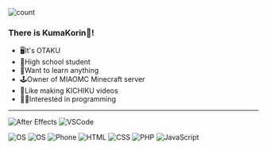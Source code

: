 ![count](https://count.rulmiao.cn/get/@github_profile?theme=rule34")


### There is KumaKorin👋!

- 🖥It's OTAKU
- 🏫High school student
- 🌟Want to learn anything
- 🕹Owner of MIAOMC Minecraft server
- 🎥Like making KICHIKU videos
- 👩‍💻Interested in programming

---

![After Effects](https://img.shields.io/badge/-After%20Effects-9796f2?style=flat-square&logo=adobe%20after%20effects&logoColor=white) ![VSCode](https://img.shields.io/badge/-Visual%20Studio%20Code-3383b8?style=flat-square&logo=Visual%20Studio%20Code&logoColor=white) 

![OS](https://img.shields.io/badge/OS-Windows-33aadd?style=flat-square&logo=windows&logoColor=ffffff) ![OS](https://img.shields.io/badge/OS-CentOS-8b1875?style=flat-square&logo=centos&logoColor=ffffff) ![Phone](https://img.shields.io/badge/XiaoMi-Mi%2011-e96518?style=flat-square&logo=xiaomi&logoColor=ffffff)
![HTML](https://img.shields.io/badge/-HTML5-E34F26?style=flat-square&logo=html5&logoColor=white) ![CSS](https://img.shields.io/badge/-CSS3-149cd5?style=flat-square&logo=css3&logoColor=white) ![PHP](https://img.shields.io/badge/-PHP-687cb0?style=flat-square&logo=PHP&logoColor=white) ![JavaScript](https://img.shields.io/badge/-JavaScript-0e84ce?style=flat-square&logo=javascript&logoColor=white)

